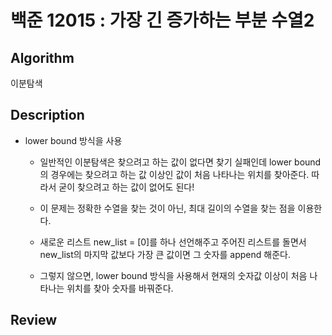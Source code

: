 # 백준 12015 : 가장 긴 증가하는 부분 수열2

## Algorithm

이분탐색

## Description

+ lower bound 방식을 사용

    + 일반적인 이분탐색은 찾으려고 하는 값이 없다면 찾기 실패인데 lower bound의 경우에는 찾으려고 하는 값 이상인 값이 처음 나타나는 위치를 찾아준다. 따라서 굳이 찾으려고 하는 값이 없어도 된다!
    
    + 이 문제는 정확한 수열을 찾는 것이 아닌, 최대 길이의 수열을 찾는 점을 이용한다.
    
    + 새로운 리스트 new_list = [0]를 하나 선언해주고 주어진 리스트를 돌면서 new_list의 마지막 값보다 가장 큰 값이면 그 숫자를 append 해준다.
    
    + 그렇지 않으면, lower bound 방식을 사용해서 현재의 숫자값 이상이 처음 나타나는 위치를 찾아 숫자를 바꿔준다.
    
## Review
